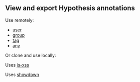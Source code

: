 ## View and export Hypothesis annotations

Use remotely:

- [user](http://jonudell.net/h/user.html?search=judell)
- [group](http://jonudell.net/h/group.html)
- [tag](http://jonudell.net/h/tag.html?search=nextprez)
- [any](http://jonudell.net/h/any.html?search=Jeremy)

Or clone and use locally:

Uses [js-xss](https://github.com/leizongmin/js-xss/)

Uses [showdown](https://github.com/showdownjs/showdown)

